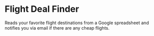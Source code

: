 # Flight Deal Finder

Reads your favorite flight destinations from a Google spreadsheet and notifies you via email if there are any cheap flights.